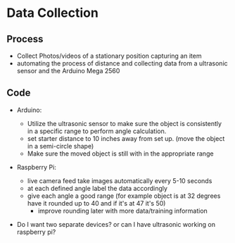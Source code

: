 # Data Collection
## Process
- Collect Photos/videos of a stationary position capturing an item
- automating the process of distance and collecting data from a ultrasonic sensor and the Arduino Mega 2560

## Code
- Arduino:
  - Utilize the ultrasonic sensor to make sure the object is consistently in a specific range to perform angle calculation.
  - set starter distance to 10 inches away from set up. (move the object in a semi-circle shape)
  - Make sure the moved object is still with in the appropriate range
- Raspberry Pi:
  - live camera feed take images automatically every 5-10 seconds
  - at each defined angle label the data accordingly
  - give each angle a good range (for example object is at 32 degrees have it rounded up to 40 and if it's at 47 it's 50)
    - improve rounding later with more data/training information

- Do I want two separate devices? or can I have ultrasonic working on raspberry pi?
